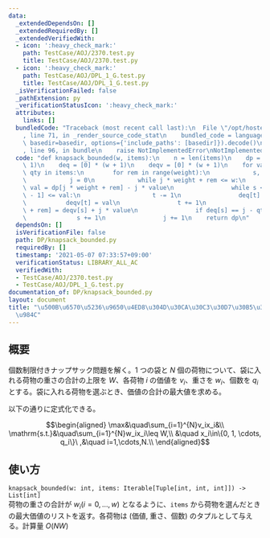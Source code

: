 ```yaml
---
data:
  _extendedDependsOn: []
  _extendedRequiredBy: []
  _extendedVerifiedWith:
  - icon: ':heavy_check_mark:'
    path: TestCase/AOJ/2370.test.py
    title: TestCase/AOJ/2370.test.py
  - icon: ':heavy_check_mark:'
    path: TestCase/AOJ/DPL_1_G.test.py
    title: TestCase/AOJ/DPL_1_G.test.py
  _isVerificationFailed: false
  _pathExtension: py
  _verificationStatusIcon: ':heavy_check_mark:'
  attributes:
    links: []
  bundledCode: "Traceback (most recent call last):\n  File \"/opt/hostedtoolcache/Python/3.9.5/x64/lib/python3.9/site-packages/onlinejudge_verify/documentation/build.py\"\
    , line 71, in _render_source_code_stat\n    bundled_code = language.bundle(stat.path,\
    \ basedir=basedir, options={'include_paths': [basedir]}).decode()\n  File \"/opt/hostedtoolcache/Python/3.9.5/x64/lib/python3.9/site-packages/onlinejudge_verify/languages/python.py\"\
    , line 96, in bundle\n    raise NotImplementedError\nNotImplementedError\n"
  code: "def knapsack_bounded(w, items):\n    n = len(items)\n    dp = [0] * (w +\
    \ 1)\n    deq = [0] * (w + 1)\n    deqv = [0] * (w + 1)\n    for value, weight,\
    \ qty in items:\n        for rem in range(weight):\n            s, t = 0, 0\n\
    \            j = 0\n            while j * weight + rem <= w:\n               \
    \ val = dp[j * weight + rem] - j * value\n                while s < t and deqv[t\
    \ - 1] <= val:\n                    t -= 1\n                deq[t] = j\n     \
    \           deqv[t] = val\n                t += 1\n                dp[j * weight\
    \ + rem] = deqv[s] + j * value\n                if deq[s] == j - qty:\n      \
    \              s += 1\n                j += 1\n    return dp\n"
  dependsOn: []
  isVerificationFile: false
  path: DP/knapsack_bounded.py
  requiredBy: []
  timestamp: '2021-05-07 07:33:57+09:00'
  verificationStatus: LIBRARY_ALL_AC
  verifiedWith:
  - TestCase/AOJ/2370.test.py
  - TestCase/AOJ/DPL_1_G.test.py
documentation_of: DP/knapsack_bounded.py
layout: document
title: "\u500B\u6570\u5236\u9650\u4ED8\u304D\u30CA\u30C3\u30D7\u30B5\u30C3\u30AF\u554F\
  \u984C"
---
```


## 概要
個数制限付きナップサック問題を解く。$1$ つの袋と $N$ 個の荷物について、袋に入れる荷物の重さの合計の上限を $W$、各荷物 $i$ の価値を $v_i$、重さを $w_i$、個数を $q_i$ とする。袋に入れる荷物を選ぶとき、価値の合計の最大値を求める。

以下の通りに定式化できる。

$$\begin{aligned}
\max&\quad\sum_{i=1}^{N}v_ix_i&\\
\mathrm{s.t.}&\quad\sum_{i=1}^{N}w_ix_i\leq W,\\
&\quad x_i\in\{0, 1, \cdots, q_i\}\ ,&\quad i=1,\cdots,N.\\
\end{aligned}$$

## 使い方
`knapsack_bounded(w: int, items: Iterable[Tuple[int, int, int]]) -> List[int]`  
荷物の重さの合計が $w_i (i = 0, \dots, w)$ となるように、`items` から荷物を選んだときの最大価値のリストを返す。各荷物は (価値, 重さ、個数) のタプルとして与える。計算量 $O(NW)$
